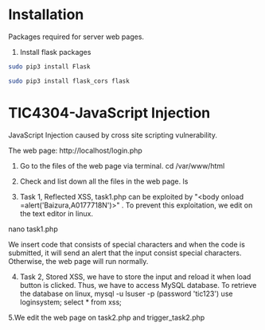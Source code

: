 # Installation
Packages required for server web pages.

1) Install flask packages
```bash
sudo pip3 install Flask
```
```bash
sudo pip3 install flask_cors flask
```

# TIC4304-JavaScript Injection

JavaScript Injection caused by cross site scripting vulnerability.

The web page:
http://localhost/login.php

1. Go to the files of the web page via terminal.
cd /var/www/html

2. Check and list down all the files in the web page.
ls

3. Task 1, Reflected XSS, task1.php can be exploited by 
"<body onload =alert('Baizura,A0177718N')>" . To prevent this exploitation, we edit on the text editor in linux.

nano task1.php

We insert code that consists of special characters and when the code is submitted, it will send an alert that the input consist special characters.
Otherwise, the web page will run normally.
  
4. Task 2, Stored XSS, we have to store the input and reload it when load button is clicked. Thus, we have to access MySQL database.
To retrieve the database on linux,
mysql -u lsuser -p (password 'tic123')
use loginsystem;
select * from xss;

5.We edit the web page on task2.php and trigger_task2.php
